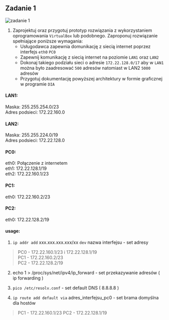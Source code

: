Zadanie 1
-

![zadanie 1](zadanie-1.svg)

1. Zaprojektuj oraz przygotuj prototyp rozwiązania z wykorzystaniem oprogramowania ``VirtualBox`` lub podobnego. 
Zaproponuj rozwiązanie spełniające poniższe wymagania:
   * Usługodawca zapewnia domunikację z siecią internet poprzez interfejs ``eth0`` ``PC0``
   * Zapewnij komunikację z siecią internet na poziomie ``LAN1`` oraz ``LAN2``
   * Dokonaj takiego podziału sieci o adresie ``172.22.128.0/17`` aby w ``LAN1`` można było zaadresować ``500`` adresów natomiast w LAN2 ``5000`` adresów    
   * Przygotuj dokumentację powyższej architektury w formie graficznej w programie ``DIA``
   
#### LAN1:
 
 Maska: 255.255.254.0/23 <br>
 Adres podsieci: 172.22.160.0
 
#### LAN2:

 Maska: 255.255.224.0/19<br>
 Adres podsieci: 172.22.128.0
 
#### PC0:
 
 eth0: Połączenie z internetem<br>
 eth1: 172.22.128.1/19<br>
 eth2: 172.22.160.1/23<br>
 
#### PC1:

 eth0: 172.22.160.2/23<br>
 
#### PC2:
 
 eth0: 172.22.128.2/19<br>
 
#### usage:
 
 1. ``ip addr add`` xxx.xxx.xxx.xxx/xx ``dev`` nazwa interfejsu - set adresy <br> 
>PC0 - 172.22.160.1/23 i 172.22.128.1/19 <br> 
>PC1 - 172.22.160.2/23<br> 
>PC2 - 172.22.128.2/19<br>
 
2. echo 1 > /proc/sys/net/ipv4/ip_forward - set przekazywanie adresów ( ip forwarding )
 
3. ``pico /etc/resolv.conf`` - set default DNS ( 8.8.8.8 )
 
4. ``ip route add default via`` adres_interfejsu_pc0 - set brama domyślna dla hostów
>PC1 - 172.22.160.1/23
>PC2 - 172.22.128.1/19
